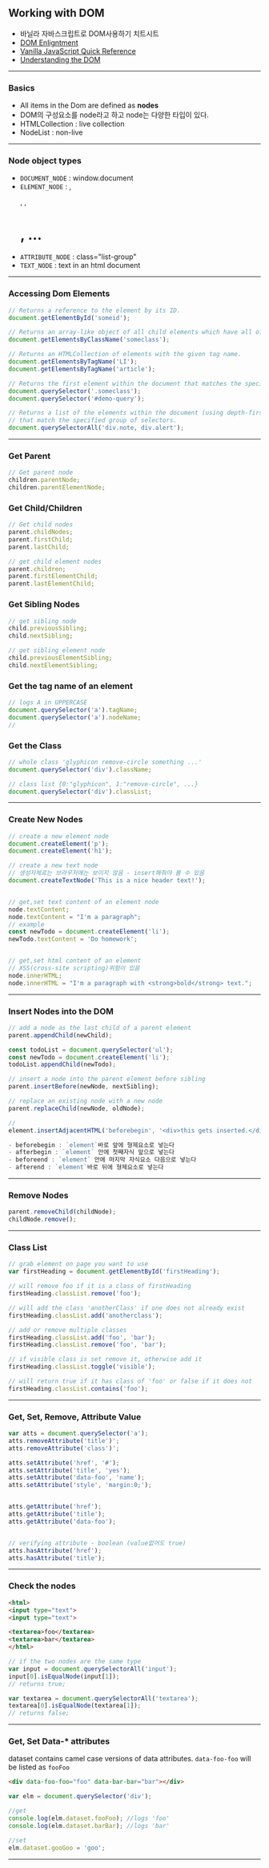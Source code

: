 ## Working with DOM

- 바닐라 자바스크립트로 DOM사용하기 치트시트
- [DOM Enligntment](http://domenlightenment.com/)
- [Vanilla JavaScript Quick Reference](https://gist.github.com/thegitfather/9c9f1a927cd57df14a59c268f118ce86)
- [Understanding the DOM](https://www.digitalocean.com/community/tutorials/how-to-make-changes-to-the-dom)

---

### Basics

- All items in the Dom are defined as **nodes**
- DOM의 구성요소를 node라고 하고 node는 다양한 타입이 있다.
- HTMLCollection : live collection
- NodeList : non-live

---

### Node object types

- `DOCUMENT_NODE` : window.document
- `ELEMENT_NODE`  : <body>, <p>, <a>, <h1>, ...
- `ATTRIBUTE_NODE` : class="list-group"
- `TEXT_NODE` : text in an html document


---

### Accessing Dom Elements

```js
// Returns a reference to the element by its ID.
document.getElementById('someid');

// Returns an array-like object of all child elements which have all of the given class names.
document.getElementsByClassName('someclass');

// Returns an HTMLCollection of elements with the given tag name.
document.getElementsByTagName('LI');
document.getElementsByTagName('article');

// Returns the first element within the document that matches the specified group of selectors.
document.querySelector('.someclass');
document.querySelector('#demo-query');

// Returns a list of the elements within the document (using depth-first pre-order traversal of the document's nodes)
// that match the specified group of selectors.
document.querySelectorAll('div.note, div.alert');
```

---

### Get Parent 

```js
// Get parent node
children.parentNode;
children.parentElementNode;
```

### Get Child/Children

```js
// Get child nodes
parent.childNodes;
parent.firstChild;
parent.lastChild;

// get child element nodes
parent.children;
parent.firstElementChild;
parent.lastElementChild;
```

### Get Sibling Nodes

```js
// get sibling node
child.previousSibling;
child.nextSibling;

// get sibling element node
child.previousElementSibling;
child.nextElementSibling;
```


### Get the tag name of an element

```js
// logs A in UPPERCASE 
document.querySelector('a').tagName;
document.querySelector('a').nodeName;
//
```

### Get the Class

```js
// whole class 'glyphicon remove-circle something ...'
document.querySelector('div').className; 

// class list {0:"glyphicon", 1:"remove-circle", ...}
document.querySelector('div').classList; 
```

---


### Create New Nodes

```js
// create a new element node
document.createElement('p');
document.createElement('h1');

// create a new text node
// 생성자체로는 브라우저에는 보이지 않음 - insert해줘야 볼 수 있음
document.createTextNode('This is a nice header text!');


// get,set text content of an element node
node.textContent;
node.textContent = "I'm a paragraph";
// example
const newTodo = document.createElement('li');
newTodo.textContent = 'Do homework';


// get,set html content of an element
// XSS(cross-site scripting)위험이 있음
node.innerHTML;
node.innerHTML = "I'm a paragraph with <strong>bold</strong> text.";
```

---

### Insert Nodes into the DOM

```js
// add a node as the last child of a parent element
parent.appendChild(newChild);

const todoList = document.querySelector('ul');
const newTodo = document.createElement('li');
todoList.appendChild(newTodo);

// insert a node into the parent element before sibling
parent.insertBefore(newNode, nextSibling);

// replace an existing node with a new node
parent.replaceChild(newNode, oldNode);

//
element.insertAdjacentHTML('beforebegin', '<div>this gets inserted.</div>');

- beforebegin : `element`바로 앞에 형제요소로 넣는다
- afterbegin : `element` 안에 첫째자식 앞으로 넣는다
- beforeend : `element` 안에 마지막 자식요소 다음으로 넣는다
- afterend : `element`바로 뒤에 형제요소로 넣는다

```

---

### Remove Nodes

```js
parent.removeChild(childNode);
childNode.remove();

```

---

### Class List

```js
// grab element on page you want to use
var firstHeading = document.getElementById('firstHeading');

// will remove foo if it is a class of firstHeading
firstHeading.classList.remove('foo');

// will add the class 'anotherClass' if one does not already exist
firstHeading.classList.add('anotherclass');

// add or remove multiple classes
firstHeading.classList.add('foo', 'bar');
firstHeading.classList.remove('foo', 'bar');

// if visible class is set remove it, otherwise add it
firstHeading.classList.toggle('visible');

// will return true if it has class of 'foo' or false if it does not
firstHeading.classList.contains('foo');
```

---

### Get, Set, Remove, Attribute Value
```js
var atts = document.querySelector('a');
atts.removeAttribute('title')';
atts.removeAttribute('class')';

atts.setAttribute('href', '#');
atts.setAttribute('title', 'yes');
atts.setAttribute('data-foo', 'name');
atts.setAttribute('style', 'margin:0;');


atts.getAttribute('href');
atts.getAttribute('title');
atts.getAttribute('data-foo');


// verifying attribute - boolean (value없어도 true)
atts.hasAttribute('href');
atts.hasAttribute('title');

```

---


### Check the nodes

```html
<html>
<input type="text">
<input type="text">

<textarea>foo</textarea>
<textarea>bar</textarea>
</html>
```

```js
// if the two nodes are the same type
var input = document.querySelectorAll('input');
input[0].isEqualNode(input[1]);
// returns true;

var textarea = document.querySelectorAll('textarea');
textarea[0].isEqualNode(textarea[1]);
// returns false;
```


---

### Get, Set Data-* attributes
dataset contains camel case versions of data attributes.
`data-foo-foo` will be listed as `fooFoo`

```html
<div data-foo-foo="foo" data-bar-bar="bar"></div>​
```

```js
var elm = document.querySelector('div');

//get 
console.log(elm.dataset.fooFoo); //logs 'foo'
console.log(elm.dataset.barBar); //logs 'bar'

//set
elm.dataset.gooGoo = 'goo';
```

---

